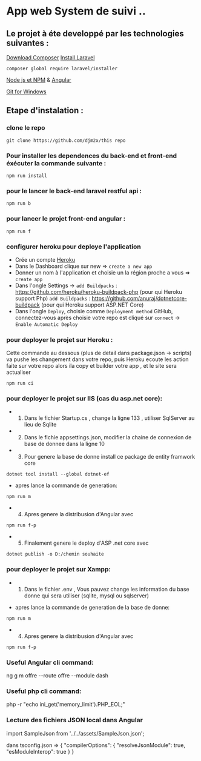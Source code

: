 # App web System de suivi ..

## Le projet à éte developpé par les technologies suivantes : 
[Download Composer](https://dotnet.microsoft.com/download)
[Install Laravel](https://dotnet.microsoft.com/download)

```
composer global require laravel/installer
```
[Node js et NPM](https://nodejs.org/en/download/) & [Angular](https://cli.angular.io/)

[Git for Windows](https://git-scm.com/downloads)

## Etape d'instalation : 

### clone le repo
```
git clone https://github.com/djm2x/this repo
```

### Pour installer les dependences du back-end et front-end éxécuter la commande suivante : 
```
npm run install
```

### pour le lancer le back-end laravel restful api :
```
npm run b
```

### pour lancer le projet front-end angular : 
```
npm run f 
```

### configurer heroku pour deploye l'application

- Crée un compte [Heroku](https://www.heroku.com/)
- Dans le Dashboard clique sur new => `create a new app`
- Donner un nom à l'application et choisie un la région proche a vous => `create app`
- Dans l'ongle Settings -> 
`add Buildpacks` : https://github.com/heroku/heroku-buildpack-php (pour qui Heroku support Php)
`add Buildpacks` : https://github.com/anuraj/dotnetcore-buildpack (pour qui Heroku support ASP.NET Core)
- Dans l'ongle `Deploy`, choisie comme `Deployment method` GitHub, connectez-vous après choisie votre repo est cliqué sur `connect` -> `Enable Automatic Deploy`


### pour deployer le projet sur Heroku : 
Cette commande au dessous (plus de detail dans package.json -> scripts) va pushe les changement dans votre repo, puis Heroku ecoute les action faite sur votre repo alors ila copy et builder votre app , et le site sera actualiser
```
npm run ci 
```
### pour deployer le projet sur IIS (cas du asp.net core): 
- 1. Dans le fichier Startup.cs , change la ligne 133 , utiliser SqlServer au lieu de Sqlite
- 2. Dans le fichie appsettings.json, modifier la chaine de connexion de base de donnee dans la ligne 10
- 3. Pour genere la base de donne install ce package de entity framwork core
```
dotnet tool install --global dotnet-ef
```
- apres lance la commande de generation:
```
npm run m
```
- 4. Apres genere la distribusion d'Angular avec
```
npm run f-p
```
- 5. Finalement genere le deploy d'ASP .net core avec
```
dotnet publish -o D:/chemin souhaite
```

### pour deployer le projet sur Xampp: 
- 1. Dans le fichier .env , Vous pauvez change les information du base donne qui sera utiliser (sqlite, mysql ou sqlserver)

- apres lance la commande de generation de la base de donne:
```
npm run m
```
- 4. Apres genere la distribusion d'Angular avec
```
npm run f-p
```

### Useful Angular cli command:
ng g m offre --route offre --module dash


### Useful php cli command:
php -r "echo ini_get('memory_limit').PHP_EOL;"

### Lecture des fichiers JSON local dans Angular 
import SampleJson from '../../assets/SampleJson.json';

dans  tsconfig.json => 
{  "compilerOptions": {  "resolveJsonModule": true, "esModuleInterop": true } }
